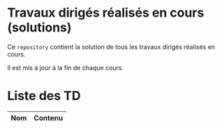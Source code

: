 # Travaux dirigés réalisés en cours (solutions)

Ce `repository` contient la solution de tous les travaux dirigés réalisés en cours.

Il est mis à jour à la fin de chaque cours.

# Liste des TD

| Nom | Contenu |
|---|---|
